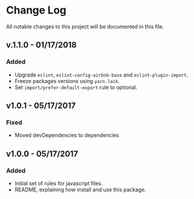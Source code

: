 # Change Log
All notable changes to this project will be documented in this file.
## v.1.1.0 - 01/17/2018
### Added
- Upgrade `eslint`, `eslint-config-airbnb-base` and `eslint-plugin-import`.
- Freeze packages versions using `yarn.lock`.
- Set `import/prefer-default-export` rule to optional.

## v1.0.1 - 05/17/2017
### Fixed
- Moved devDependencies to dependencies

## v1.0.0 - 05/17/2017
### Added
- Initial set of rules for javascript files.
- README, explaining how install and use this package.
